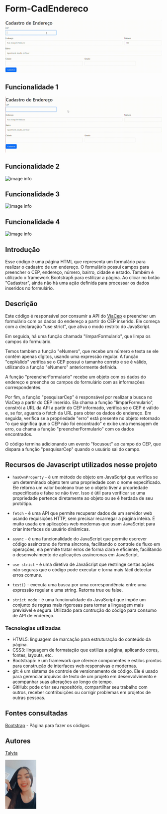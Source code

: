 # Form-CadEndereco

![image info](https://github.com/poxxataly26/Form-CadEndereco/blob/main/Img/Gif.gif)

## Funcionalidade 1

![image info](https://github.com/poxxataly26/Form-CadEndereco/blob/main/Img/funcionalidade-1.gif)

## Funcionalidade 2

![image info]()

## Funcionalidade 3

![image info]()

## Funcionalidade 4

![image info]()

## Introdução
Esse código é uma página HTML que representa um formulário para realizar o cadastro de um endereço. O formulário possui campos para preencher o CEP, endereço, número, bairro, cidade e estado. Também é utilizado o framework Bootstrap5 para estilizar a página. Ao clicar no botão "Cadastrar", ainda não há uma ação definida para processar os dados inseridos no formulário.

## Descrição

Este código é responsável por consumir a API do [ViaCep](https://viacep.com.br/) e preencher um formulário com os dados do endereço a partir do CEP inserido. Ele começa com a declaração "use strict", que ativa o modo restrito do JavaScript. 

Em seguida, há uma função chamada "limparFormulario", que limpa os campos do formulário. 

Temos também a função "eNumero", que recebe um número e testa se ele contém apenas dígitos, usando uma expressão regular. A função "cepValido" verifica se o CEP possui o tamanho correto e se é válido, utilizando a função "eNumero" anteriormente definida. 

A função "preencherFormulario" recebe um objeto com os dados do endereço e preenche os campos do formulário com as informações correspondentes. 

Por fim, a função "pesquisarCep" é responsável por realizar a busca no ViaCep a partir do CEP inserido. Ela chama a função "limparFormulario", constrói a URL da API a partir do CEP informado, verifica se o CEP é válido e, se for, aguarda o fetch da URL para obter os dados do endereço. Em seguida, verifica se a propriedade "erro" está presente no objeto retornado "o que significa que o CEP não foi encontrado" e exibe uma mensagem de erro, ou chama a função "preencherFormulario" com os dados encontrados. 

O código termina adicionando um evento "focusout" ao campo do CEP, que dispara a função "pesquisarCep" quando o usuário sai do campo.

## Recursos de Javascript utilizados nesse projeto

- `hasOwnProperty` - é um método de objeto em JavaScript que verifica se um determinado objeto tem uma propriedade com o nome especificado. Ele retorna um valor booleano true se o objeto tiver a propriedade especificada e false se não tiver. Isso é útil para verificar se uma propriedade pertence diretamente ao objeto ou se é herdada de seu protótipo.

- `fetch` -  é uma API que permite recuperar dados de um servidor web usando requisições HTTP, sem precisar recarregar a página inteira. É muito usada em aplicações web modernas que usam JavaScript para criar interfaces de usuário dinâmicas.

- `async` - é uma funcionalidade do JavaScript que permite escrever código assíncrono de forma síncrona, facilitando o controle de fluxo em operações,  ela permite tratar erros de forma clara e eficiente, facilitando o desenvolvimento de aplicações assíncronas em JavaScript.

- `use strict` - é uma diretiva de JavaScript que restringe certas ações não seguras que o código pode executar e torna mais fácil detectar erros comuns. 

- `test()` - executa uma busca por uma correspondência entre uma expressão regular e uma string. Retorna true ou false.

- `strict mode` - é uma funcionalidade do JavaScript que impõe um conjunto de regras mais rigorosas para tornar a linguagem mais previsível e segura. Utilizado para contrução do código para consumo de API de endereço.

### Tecnologias utilizadas

- HTML5: linguagem de marcação para estruturação do conteúdo da página.
- CSS3: linguagem de formatação que estiliza a página, aplicando cores, fontes, layouts, etc.
- Bootstrap5: é um framework que oferece componentes e estilos prontos para construção de interfaces web responsivas e modernas.
- git: é um sistema de controle de versionamento de código. Ele é usado para gerenciar arquivos de texto de um projeto em desenvolvimento e acompanhar suas alterações ao longo do tempo. 
- GitHub: pode criar seu repositório, compartilhar seu trabalho com outros, receber contribuições ou corrigir problemas em projetos de outras pessoas.

## Fontes consultadas

[Bootstrap](https://getbootstrap.com/docs/5.0/forms/layout/) - Página para fazer os códigos   

## Autores

[Talyta](https://github.com/poxxataly26/portfolio-pessoal) 

<img src="https://github.com/poxxataly26/portfolio-pessoal/blob/main/Img/foto.jpeg" width="100px">